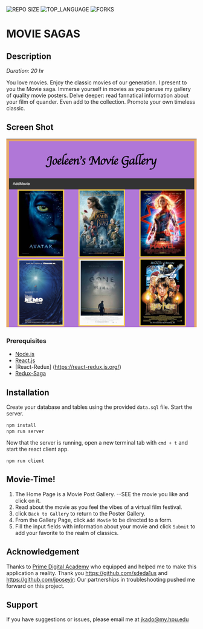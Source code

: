 ![REPO SIZE](https://img.shields.io/github/repo-size/JoelleKado/movie-sagas.svg?style=flat-square)
![TOP_LANGUAGE](https://img.shields.io/github/languages/top/JoelleKado/movie-sagas.svg?style=flat-square)
![FORKS](https://img.shields.io/github/forks/JoelleKado/movie-sagas.svg?style=social)

# MOVIE SAGAS

## Description

_Duration: 20 hr_

You love movies. Enjoy the classic movies of our generation. I present to you the Movie saga. Immerse yourself in movies as you peruse my gallery of quality movie posters. Delve deeper: read fannatical information about your film of quander. Even add to the collection. Promote your own timeless classic.

## Screen Shot

![intro](public/images/screenShots/gallery.png)

### Prerequisites

- [Node.js](https://nodejs.org/en/)
- [React.js](https://reactjs.org/)
- [React-Redux] (https://react-redux.js.org/)
- [Redux-Saga](https://redux-saga.js.org/)

## Installation

Create your database and tables using the provided `data.sql` file. Start the server.

```
npm install
npm run server
```

Now that the server is running, open a new terminal tab with `cmd + t` and start the react client app.

```
npm run client
```

## Movie-Time!

1. The Home Page is a Movie Post Gallery. 
    --SEE the movie you like and click on it.
2. Read about the movie as you feel the vibes of a virtual film festival.
3. click `Back to Gallery` to return to the Poster Gallery.
4. From the Gallery Page, click `Add Movie` to be directed to a form.
5. Fill the input fields with information about your movie and click `Submit` to add your favorite to the realm of classics.

## Acknowledgement
Thanks to [Prime Digital Academy](www.primeacademy.io) who equipped and helped me to make this application a reality. Thank you https://github.com/sdeda1us and https://github.com/jposeyjr: Our partnerships in troubleshooting pushed me forward on this project.

## Support
If you have suggestions or issues, please email me at [jkado@my.hpu.edu](www.google.com)